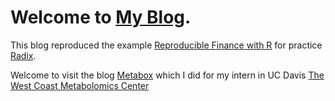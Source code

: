 # Welcome to [My Blog](https://hushuli.github.io/Reproducible-Finance-with-R/).

This blog reproduced the example [Reproducible Finance with R](https://beta.rstudioconnect.com/content/3776/) for practice [Radix](https://rstudio.github.io/radix/blog.html). 

Welcome to visit the blog [Metabox](https://hushuli.github.io/Metabox-Blog.github.io/) which I did for my intern in UC Davis [The West Coast Metabolomics Center](https://metabolomics.ucdavis.edu/) 
